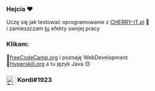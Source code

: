 ### Hejcia ❤
Uczę się jak testować oprogramowanie z [CHERRY-IT.pl](https://cherry-it.pl) 🍒 <br />
i zamieszczam [tu](https://github.com/Kordietta/Crowdtesting-Cherry-IT) efekty swojej pracy

### Klikam:
📕[freeCodeCamp.org](https://www.freecodecamp.org) i poznaję WebDevelopment <br />
📕[Hyperskill.org](https://hyperskill.org) a tu język Java 😊 

### <img align="center" alt="Discord" width="25" src="https://icon-icons.com/icons2/2248/PNG/48/discord_icon_136688.png" /> Kordi#1923

<!-- ### Hejcia ❤
Uczę się jak testować oprogramowanie z [CHERRY-IT.pl](https://cherry-it.pl) 🍒 <br />
i zamieszczam [tu](https://github.com/Kordietta/Crowdtesting-Cherry-IT) efekty swojej pracy 
<br />
<br />
<strong>a poza tym 😊 </strong>
<br />
<br />
📕 z [freeCodeCamp.org](https://www.freecodecamp.org) poznaję WebDevelopment <br />
📕 z [Hyperskill.org](https://hyperskill.org) programuję w języku Java <br />
<br />
<br />
<img align="left" alt="React" width="23" src="https://icon-icons.com/icons2/2248/PNG/48/discord_icon_136688.png" /> tagnadiscordzie#54385743

### Klikam:
📕[freeCodeCamp.org](https://www.freecodecamp.org), gdzie poznaję WebDevelopment <br />
📕[Hyperskill.org](https://hyperskill.org) i programuję w języku Java <br />
<br />

<!--
Here are some ideas to get you started:
posiadam pierwszy certyfikat: 🏆 <strong>Responsive Web Design</strong> <br />
  <strong>Projekt w trakcie realizacji:</strong> Simple-Chatty-Bot 📌
- 🔭 I’m currently working on ...
- 🌱 I’m currently learning ...
- 👯 I’m looking to collaborate on ...
- 🤔 I’m looking for help with ...
- 💬 Ask me about ...
- 📫 How to reach me: ...
- 😄 Pronouns: ...
- ⚡ Fun fact: ...
-->

